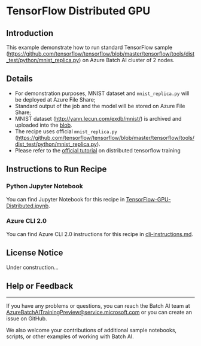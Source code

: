# TensorFlow Distributed GPU

## Introduction

This example demonstrate how to run standard TensorFlow sample (https://github.com/tensorflow/tensorflow/blob/master/tensorflow/tools/dist_test/python/mnist_replica.py) on Azure Batch AI cluster of 2 nodes.

## Details

- For demonstration purposes, MNIST dataset and `mnist_replica.py` will be deployed at Azure File Share;
- Standard output of the job and the model will be stored on Azure File Share;
- MNIST dataset (http://yann.lecun.com/exdb/mnist/) is archived and uploaded into the [blob](https://batchaisamples.blob.core.windows.net/samples/mnist_dataset_original.zip?st=2017-09-29T18%3A29%3A00Z&se=2099-12-31T08%3A00%3A00Z&sp=rl&sv=2016-05-31&sr=b&sig=Qc1RA3zsXIP4oeioXutkL1PXIrHJO0pHJlppS2rID3I%3D).
- The recipe uses official `mnist_replica.py` (https://github.com/tensorflow/tensorflow/blob/master/tensorflow/tools/dist_test/python/mnist_replica.py).
- Please refer to the [official tutorial](https://www.tensorflow.org/deploy/distributed) on distributed tensorflow training

## Instructions to Run Recipe

### Python Jupyter Notebook

You can find Jupyter Notebook for this recipe in [TensorFlow-GPU-Distributed.ipynb](./TensorFlow-GPU-Distributed.ipynb).

### Azure CLI 2.0

You can find Azure CLI 2.0 instructions for this recipe in [cli-instructions.md](./cli-instructions.md).

## License Notice

Under construction...

## Help or Feedback
--------------------
If you have any problems or questions, you can reach the Batch AI team at [AzureBatchAITrainingPreview@service.microsoft.com](mailto:AzureBatchAITrainingPreview@service.microsoft.com) or you can create an issue on GitHub.

We also welcome your contributions of additional sample notebooks, scripts, or other examples of working with Batch AI.
